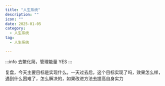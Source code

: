 ```yaml
---
title: "人生系统"
description: ""
icon: ""
date: 2025-01-05
category:
  - 人生系统
tag:
  - 人生系统

---
```


:::info
去繁化简，管理能量 YES
:::

复盘，今天主要目标是实现什么。一天过去后，这个目标实现了吗，效果怎么样，遇到什么困难了，怎么解决的，如果改进方法去提高自身实力